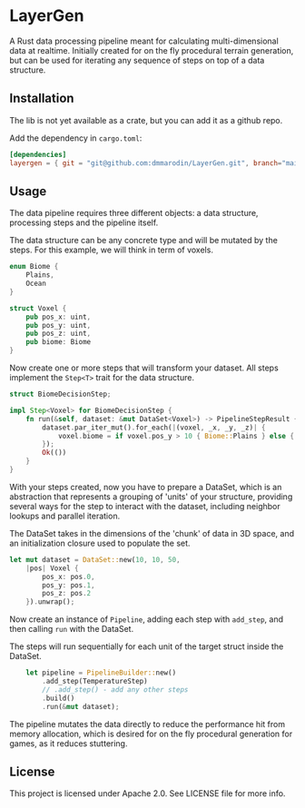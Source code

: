 # LayerGen

A Rust data processing pipeline meant for calculating multi-dimensional data at realtime.
Initially created for on the fly procedural terrain generation, but can be used for iterating any sequence of steps on top of a data structure.

## Installation

The lib is not yet available as a crate, but you can add it as a github repo.

Add the dependency in `cargo.toml`:

```toml
[dependencies]
layergen = { git = "git@github.com:dmmarodin/LayerGen.git", branch="main" }
```

## Usage

The data pipeline requires three different objects: a data structure, processing steps and the pipeline itself.

The data structure can be any concrete type and will be mutated by the steps.
For this example, we will think in term of voxels.

```rust
enum Biome {
    Plains,
    Ocean
}

struct Voxel {
    pub pos_x: uint,
    pub pos_y: uint,
    pub pos_z: uint,
    pub biome: Biome
}
```

Now create one or more steps that will transform your dataset. All steps implement the `Step<T>` trait for the data structure.

```rust
struct BiomeDecisionStep;

impl Step<Voxel> for BiomeDecisionStep {
    fn run(&self, dataset: &mut DataSet<Voxel>) -> PipelineStepResult {
        dataset.par_iter_mut().for_each(|(voxel, _x, _y, _z)| {
            voxel.biome = if voxel.pos_y > 10 { Biome::Plains } else { Biome::Ocean };
        });
        Ok(())
    }
}
```

With your steps created, now you have to prepare a DataSet, which is an abstraction that represents a grouping of 'units' of your structure, providing several ways for the step to interact with the dataset, including neighbor lookups and parallel iteration.

The DataSet takes in the dimensions of the 'chunk' of data in 3D space, and an initialization
closure used to populate the set.

```rust
let mut dataset = DataSet::new(10, 10, 50,
    |pos| Voxel {
        pos_x: pos.0,
        pos_y: pos.1,
        pos_z: pos.2
    }).unwrap();
```

Now create an instance of `Pipeline`, adding each step with `add_step`, and then calling `run` with the DataSet.

The steps will run sequentially for each unit of the target struct inside the DataSet.

```rust
    let pipeline = PipelineBuilder::new()
        .add_step(TemperatureStep)
        // .add_step() - add any other steps
        .build()
        .run(&mut dataset);
```

The pipeline mutates the data directly to reduce the performance hit from memory allocation, which is desired for on the fly procedural generation for games, as it reduces stuttering.

## License

This project is licensed under Apache 2.0. See LICENSE file for more info.
